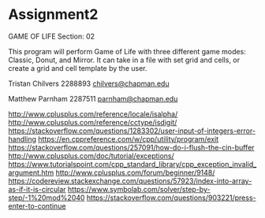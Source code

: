 # Assignment2
GAME OF LIFE
Section: 02

This program will perform Game of Life with three different game modes: Classic, Donut, and Mirror. It can take in a file with set grid and cells, or create a grid and cell template by the user.


Tristan Chilvers
2288893
chilvers@chapman.edu

Matthew Parnham
2287511
parnham@chapman.edu

http://www.cplusplus.com/reference/locale/isalpha/
http://www.cplusplus.com/reference/cctype/isdigit/
https://stackoverflow.com/questions/1283302/user-input-of-integers-error-handling
https://en.cppreference.com/w/cpp/utility/program/exit
https://stackoverflow.com/questions/257091/how-do-i-flush-the-cin-buffer
http://www.cplusplus.com/doc/tutorial/exceptions/
https://www.tutorialspoint.com/cpp_standard_library/cpp_exception_invalid_argument.htm
http://www.cplusplus.com/forum/beginner/9148/
https://codereview.stackexchange.com/questions/57923/index-into-array-as-if-it-is-circular
https://www.symbolab.com/solver/step-by-step/-1%20mod%2040
https://stackoverflow.com/questions/903221/press-enter-to-continue
